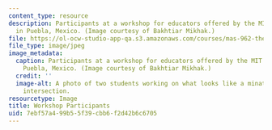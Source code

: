 ```yaml
---
content_type: resource
description: Participants at a workshop for educators offered by the MIT Media Lab
  in Puebla, Mexico. (Image courtesy of Bakhtiar Mikhak.)
file: https://ol-ocw-studio-app-qa.s3.amazonaws.com/courses/mas-962-the-nature-of-constructionist-learning-spring-2003/7ebf57a499b55f39cbb6f2d42b6c6705_mas-962s03.jpg
file_type: image/jpeg
image_metadata:
  caption: Participants at a workshop for educators offered by the MIT Media Lab in
    Puebla, Mexico. (Image courtesy of Bakhtiar Mikhak.)
  credit: ''
  image-alt: A photo of two students working on what looks like a minature four-way
    intersection.
resourcetype: Image
title: Workshop Participants
uid: 7ebf57a4-99b5-5f39-cbb6-f2d42b6c6705
---
```

